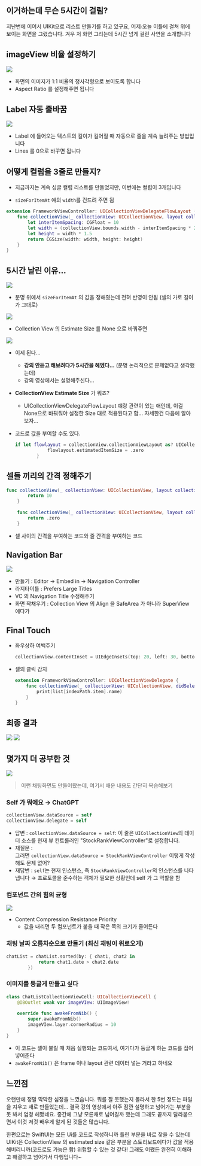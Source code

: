 ﻿## 이거하는데 무슨 5시간이 걸림?

지난번에 이어서 UIKit으로 리스트 만들기를 하고 있구요, 어제∙오늘 이틀에 걸쳐 위에 보이는 화면을 그렸습니다. 겨우 저 화면 그리는데 5시간 넘게 걸린 사연을 소개합니다

## imageView 비율 설정하기

![](https://velog.velcdn.com/images/slowsteadybrown/post/86fbfe8c-93e4-4f06-b57d-2a7acac1e2b2/image.png)

- 화면의 이미지가 1:1 비율의 정사각형으로 보이도록 합니다
- Aspect Ratio 를 설정해주면 됩니다

## Label 자동 줄바꿈

![](https://velog.velcdn.com/images/slowsteadybrown/post/ba55e5c1-7454-4b44-97a3-bf98a02b692a/image.png)


- Label 에 들어오는 텍스트의 길이가 길어질 때 자동으로 줄을 계속 늘려주는 방법입니다
- Lines 를 0으로 바꾸면 됩니다


## 어떻게 컬럼을 3줄로 만들지?

- 지금까지는 계속 싱글 컬럼 리스트를 만들었지만, 이번에는 컬럼이 3개입니다

- `sizeForItemAt`  얘의 `width`를 건드려 주면 됨

```swift
extension FrameworkViewController: UICollectionViewDelegateFlowLayout {
    func collectionView(_ collectionView: UICollectionView, layout collectionViewLayout: UICollectionViewLayout, sizeForItemAt indexPath: IndexPath) -> CGSize {
        let interItemSpacing: CGFloat = 10
        let width = (collectionView.bounds.width - interItemSpacing * 2) / 3
        let height = width * 1.5
        return CGSize(width: width, height: height)
    }
}
```

## 5시간 날린 이유…

![](https://velog.velcdn.com/images/slowsteadybrown/post/8a5e1acd-381e-4acc-a1ff-913f6a7c634e/image.png)


- 분명 위에서 `sizeForItemAt`  의 값을 정해줬는데 전혀 반영이 안됨
(셀의 가로 길이가 그대로)

![](https://velog.velcdn.com/images/slowsteadybrown/post/c495e081-7d91-4f76-8e9a-fcb46cd92117/image.png)



- Collection View 의 Estimate Size 를 None 으로 바꿔주면

![](https://velog.velcdn.com/images/slowsteadybrown/post/1d698a5e-9dfc-4362-acd9-45165a97debb/image.png)


- 이제 된다…
    - **강의 안듣고 해보려다가 5시간을 헤멨다…** (분명 논리적으로 문제없다고 생각했는데)
    - 강의 영상에서는 설명해주신다...
- **CollectionView Estimate Size** 가 뭐죠?
    - UICollectionViewDelegateFlowLayout 얘랑 관련이 있는 애인데, 이걸 None으로 바꿔줘야 설정한 Size 대로 적용된다고 함… 자세한건 다음에 알아보자…
- 코드로 값을 부여할 수도 있다.
    
    ```swift
    if let flowlayout = collectionView.collectionViewLayout as? UICollectionViewFlowLayout {
                flowlayout.estimatedItemSize = .zero
            }
    ```
    
    
## 셀들 끼리의 간격 정해주기

```swift
func collectionView(_ collectionView: UICollectionView, layout collectionViewLayout: UICollectionViewLayout, minimumInteritemSpacingForSectionAt section: Int) -> CGFloat {
        return 10
    }
    
    func collectionView(_ collectionView: UICollectionView, layout collectionViewLayout: UICollectionViewLayout, minimumLineSpacingForSectionAt section: Int) -> CGFloat {
        return .zero
    }
```
- 셀 사이의 간격을 부여하는 코드와 줄 간격을 부여하는 코드


## Navigation Bar

![](https://velog.velcdn.com/images/slowsteadybrown/post/852c3287-ace6-4f83-8c4a-ea0ddec42c5d/image.png)



- 만들기 : Editor → Embed in → Navigation Controller
- 라지타이틀 : Prefers Large Titles
- VC 의 Navigation Title 수정해주기
- 화면 꽉채우기 : Collection View 의 Align 을 SafeArea 가 아니라 SuperView 에다가


## Final Touch

- 좌우상하 여백주기
    
    ```swift
    collectionView.contentInset = UIEdgeInsets(top: 20, left: 30, bottom: 0, right: 30)
    ```
    
- 셀의 클릭 감지
    
    ```swift
    extension FrameworkViewController: UICollectionViewDelegate {
        func collectionView(_ collectionView: UICollectionView, didSelectItemAt indexPath: IndexPath) {
            print(list[indexPath.item].name)
        }
    }
    ```

## 최종 결과
![](https://velog.velcdn.com/images/slowsteadybrown/post/e0337729-0fd6-4ae2-a7f2-94d9c76e4b82/image.png)
![](https://velog.velcdn.com/images/slowsteadybrown/post/e8363f21-9e8f-4336-86f5-cb95a2f872b4/image.png)

## 몇가지 더 공부한 것

![](https://velog.velcdn.com/images/slowsteadybrown/post/9b386b0e-5093-4fe3-9a7b-c9519b88446f/image.png)

> 이런 채팅화면도 만들어봤는데, 여기서 배운 내용도 간단히 복습해보기


### Self 가 뭐에요 → ChatGPT

```swift
collectionView.dataSource = self
collectionView.delegate = self
```

- 답변 : `collectionView.dataSource = self`: 이 줄은 `UICollectionView`의 데이터 소스를 현재 뷰 컨트롤러인 "StockRankViewController"로 설정합니다.
- 재질문 :  
그러면 `collectionView.dataSource = StockRankViewController` 이렇게 작성해도 문제 없어?
- 재답변 : `self`는 현재 인스턴스, 즉 `StockRankViewController`의 인스턴스를 나타냅니다 → 프로토콜을 준수하는 객체가 필요한 상황인데 self 가 그 역할을 함


### 컴포넌트 간의 힘의 균형

![](https://velog.velcdn.com/images/slowsteadybrown/post/80eec478-9c3b-44cb-ba5f-4a7e174b48c9/image.png)


- Content Compression Resistance Priority
    - 값을 내리면 두 컴포넌트가 붙을 때 작은 쪽의 크기가 줄어든다
    
### 채팅 날짜 오름차순으로 만들기 (최신 채팅이 위로오게)

```swift
chatList = chatList.sorted(by: { chat1, chat2 in
            return chat1.date > chat2.date
        })
```

### 이미지를 둥글게 만들고 싶다

```swift
class ChatListCollectionViewCell: UICollectionViewCell {
    @IBOutlet weak var imageVIew: UIImageView!
    
    override func awakeFromNib() {
        super.awakeFromNib()
        imageVIew.layer.cornerRadius = 10
    }
}
```

- 이 코드는 셀이 불릴 때 처음 실행되는 코드여서, 여기다가 둥글게 하는 코드를 집어 넣어준다
- `awakeFromNib()` 은 frame 이나 layout 관련 데이터 넣는 거라고 하네요


## 느낀점 

오랜만에 정말 막막한 심정을 느꼈습니다. 뭐를 잘 못했는지 몰라서 한 5번 정도는 파일을 지우고 새로 만들었는데... 결국 강의 영상에서 아주 잠깐 설명하고 넘어가는 부분을 못 봐서 엄청 헤맸네요. 중간에 그냥 모른채로 넘어갈까 했는데 그래도 끝까지 달라붙으면서 이것 저것 배우게 알게 된 것들은 많습니다. 

한편으로는 SwiftUI는 모든 Ui를 코드로 작성하니까 틀린 부분을 바로 찾을 수 있는데 UIKit은 CollectionView 의 estimated size 같은 부분을 스토리보드에다가 값을 적용해버리니까(코드로도 가능은 함) 위험할 수 있는 것 같다! 그래도 어쨌든 완전히 이해하고 해결하고 넘어가서 다행입니다~

